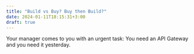 ```yaml
---
title: "Build vs Buy? Buy then Build?"
date: 2024-01-11T18:15:31+3:00
draft: true
---
```


Your manager comes to you with an urgent task: You need an API Gateway and you need it yesterday. 
